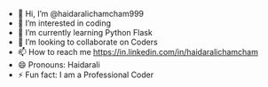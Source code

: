 - 👋 Hi, I’m @haidaralichamcham999
- 👀 I’m interested in coding 
- 🌱 I’m currently learning Python Flask
- 💞️ I’m looking to collaborate on Coders
- 📫 How to reach me https://in.linkedin.com/in/haidaralichamcham
- 😄 Pronouns: Haidarali
- ⚡ Fun fact: I am a Professional Coder

<!---
haidaralichamcham999/haidaralichamcham999 is a ✨ special ✨ repository because its `README.md` (this file) appears on your GitHub profile.
You can click the Preview link to take a look at your changes.
--->
